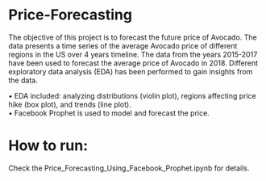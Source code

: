 # Price-Forecasting
The objective of this project is to forecast the future price of Avocado. The data presents a time series of the average Avocado price of different regions in the US over 4 years timeline. The data from the years 2015-2017 have been used to forecast the average price of Avocado in 2018. Different exploratory data analysis (EDA) has been performed to gain  insights from the data.

• EDA included: analyzing distributions (violin plot), regions affecting price hike (box plot), and trends (line plot). <br>
• Facebook Prophet is used to model and forecast the price. <br>

# How to run:
Check the Price_Forecasting_Using_Facebook_Prophet.ipynb for details.
